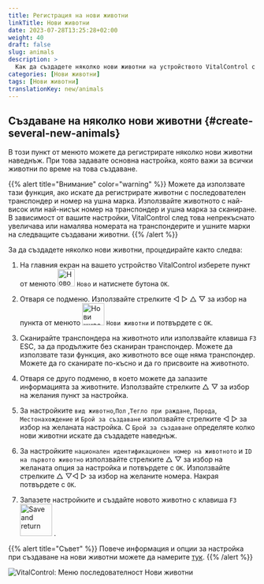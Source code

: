 ```yaml
---
title: Регистрация на нови животни
linkTitle: Нови животни
date: 2023-07-28T13:25:28+02:00
weight: 40
draft: false
slug: animals
description: >
  Как да създадете няколко нови животни на устройството VitalControl с едно единствено действие.
categories: [Нови животни]
tags: [Нови животни]
translationKey: new/animals
---
```

## Създаване на няколко нови животни {#create-several-new-animals}

В този пункт от менюто можете да регистрирате няколко нови животни наведнъж. При това задавате основна настройка, която важи за всички животни по време на това създаване.

{{% alert title="Внимание" color="warning" %}}
Можете да използвате тази функция, ако искате да регистрирате животни с последователен транспондер и номер на ушна марка. Използвайте животното с най-висок или най-нисък номер на транспондер и ушна марка за сканиране. В зависимост от вашите настройки, VitalControl след това непрекъснато увеличава или намалява номерата на транспондерите и ушните марки на следващите създавани животни.
{{% /alert %}}

За да създадете няколко нови животни, процедирайте както следва:

1. На главния екран на вашето устройство VitalControl изберете пункт от менюто <img src="/icons/main/new-animal.svg" width="35" align="bottom" alt="Ново животно" /> `Ново` и натиснете бутона `OK`.

2. Отваря се подменю. Използвайте стрелките ◁ ▷ △ ▽ за избор на пункта от менюто <img src="/icons/main/new-animals.svg" width="45" align="bottom" alt="Нови животни" /> `Нови животни` и потвърдете с `OK`.

3. Сканирайте транспондера на животното или използвайте клавиша `F3` ESC, за да продължите без сканиран транспондер. Можете да използвате тази функция, ако животното все още няма транспондер. Можете да го сканирате по-късно и да го присвоите на животното.

4. Отваря се друго подменю, в което можете да запазите информацията за животните. Използвайте стрелките △ ▽ за избор на желания пункт за настройка.

5. За настройките `вид животно`,`Пол` ,`Тегло при раждане`, `Порода`, `Местонахождение` и `Брой за създаване` използвайте стрелките ◁ ▷ за избор на желаната настройка. С `Брой за създаване` определяте колко нови животни искате да създадете наведнъж.

6. За настройките `национален идентификационен номер на животното` и `ID на първото животно` използвайте стрелките △ ▽ за избор на желаната опция за настройка и потвърдете с `OK`. Използвайте стрелките △ ▽◁ ▷ за избор на желаните номера. Накрая потвърдете с `OK`.

7. Запазете настройките и създайте новото животно с клавиша `F3` &nbsp;<img src="/icons/footer/save_exit.svg" width="65" align="bottom" alt="Save and return" />&nbsp;.

{{% alert title="Съвет" %}}
Повече информация и опции за настройка при създаване на нови животни можете да намерите [тук](../../settings/animal-registration/).
{{% /alert %}}

   ![VitalControl: Меню последователност Нови животни](../images/newanimals.png "Създаване на нови животни")

